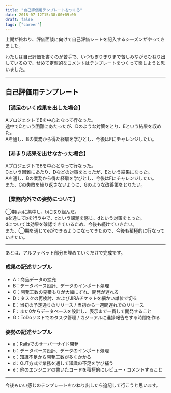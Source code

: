 ```yaml
---
title: "自己評価用テンプレートをつくる"
date: 2018-07-12T15:38:00+09:00
draft: false
tags: ["career"]
---
```

上期が終わり、評価面談に向けて自己評価シートを記入するシーズンがやってきました。

わたしは自己評価を書くのが苦手で、いつもぎりぎりまで苦しみながらひねり出しているので、せめて定型的なコメントはテンプレートをつくって楽しようと思いました。

***
## 自己評価用テンプレート

### 【満足のいく成果を出した場合】
AプロジェクトでBを中心となって行なった。<br>
途中でCという困難にあたったが、Dのような対策をとり、Eという結果を収めた。<br>
Aを通し、Bの業務から得た経験を学びとし、今後はFにチャレンジしたい。


### 【あまり成果を出せなかった場合】

AプロジェクトでBを中心となって行なった。<br>
Cという困難にあたり、Dなどの対策をとったが、Eという結果になった。<br>
Aを通し、Bの業務から得た経験を学びとし、今後はFにチャレンジしたい。<br>
また、Cの失敗を繰り返さないように、Gのような改善策をとりたい。

### 【業務内外での姿勢について】

◯期はaに集中し、bに取り組んだ。<br>
aを通してbを行う中で、cという課題を感じ、dという対策をとった。<br>
dについては効果を確認できているため、今後も続けていきたい。<br>
また、◯期を通じてeができるようになってきたので、今後も積極的に行なっていきたい。

***
あとは、アルファベット部分を埋めていくだけで完成です。

### 成果の記述サンプル
- A：商品データの拡充
- B：データベース設計、データのインポート処理
- C：開発工数の見積もりが大幅にずれ、開発が遅れる
- D：タスクの再検討、およびJIRAチケットを細かい単位で切る
- E：当初の予定通りのリリース / 当初から一週間遅れでのリリース
- F：また0からデータベースを設計し、表示まで一貫して開発すること
- G：ToDoリストでのタスク管理 / カジュアルに進捗報告をする時間を作る

### 姿勢の記述サンプル
- a：Railsでのサーバーサイド開発
- b：データベース設計、データのインポート処理
- c：知識不足から開発工数が多くかかる
- d：OJT方式で業務を通して知識の不足を学び補う
- e：他のエンジニアの書いたコードを積極的にレビュー・コメントすること

***

今後もいい感じのテンプレートをひねり出したら追記して行こうと思います。
